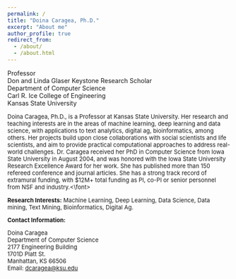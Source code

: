 ```yaml
---
permalink: /
title: "Doina Caragea, Ph.D."
excerpt: "About me"
author_profile: true
redirect_from: 
  - /about/
  - /about.html
---
```


Professor \
Don and Linda Glaser Keystone Research Scholar \
Department of Computer Science \
Carl R. Ice College of Engineering \
Kansas State University 

<font size = "2"> Doina Caragea, Ph.D., is a Professor at Kansas State University. Her research and teaching interests are in the areas of machine learning, deep learning and data science, with applications to text analytics, digital ag, bioinformatics, among others. Her projects build upon close collaborations with social scientists and life scientists, and aim to provide practical computational approaches to address real-world challenges. Dr. Caragea received her PhD in Computer Science from Iowa State University in August 2004, and was honored with the Iowa State University Research Excellence Award for her work. She has published more than 150 refereed conference and journal articles. She has a strong track record of extramural funding, with $12M+ total funding as PI, co-PI or senior personnel from NSF and industry.<\font>

**Research Interests:** Machine Learning, Deep Learning, Data Science, Data mining, Text Mining,  Bioinformatics, Digital Ag.

**Contact Information:**

Doina Caragea \
Department of Computer Science \
2177 Engineering Building \
1701D Platt St.\
Manhattan, KS 66506\
Email: dcaragea@ksu.edu 
